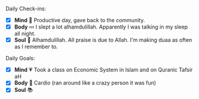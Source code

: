 Daily Check-ins:
- [x] **Mind** :iphone: Productive day, gave back to the community.
- [x] **Body** :zzz: I slept a lot alhamdulillah. Apparently I was talking in my sleep all night.
- [x] **Soul** :pray: Alhamdulillah. All praise is due to Allah. I'm making duaa as often as I remember to.

Daily Goals:
- [x] **Mind** :heartpulse: Took a class on Economic System in Islam and on Quranic Tafsir aH
- [x] **Body** :dancer: Cardio (ran around like a crazy person it was fun)
- [x] **Soul** :books: 
